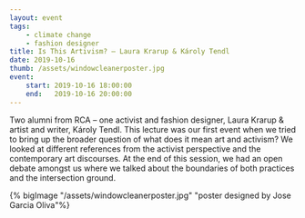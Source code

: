 ```yaml
---
layout: event
tags:
    - climate change
    - fashion designer
title: Is This Artivism? – Laura Krarup & Károly Tendl 
date: 2019-10-16
thumb: /assets/windowcleanerposter.jpg
event:
    start: 2019-10-16 18:00:00
    end:   2019-10-16 20:00:00
---
```

Two alumni from RCA – one activist and fashion designer, Laura Krarup & artist and writer, Károly Tendl. This lecture was our first event when we tried to bring up the broader question of what does it mean art and activism? We looked at different references from the activist perspective and the contemporary art discourses. At the end of this session, we had an open debate amongst us where we talked about the boundaries of both practices and the intersection ground.  


{% bigImage "/assets/windowcleanerposter.jpg" "poster designed by Jose Garcia Oliva"%}
